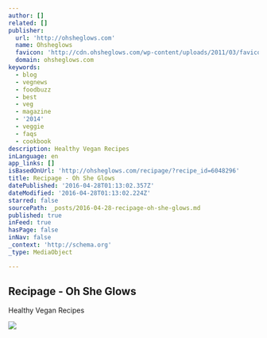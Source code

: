 ```yaml
---
author: []
related: []
publisher:
  url: 'http://ohsheglows.com'
  name: Ohsheglows
  favicon: 'http://cdn.ohsheglows.com/wp-content/uploads/2011/03/favicon.ico'
  domain: ohsheglows.com
keywords:
  - blog
  - vegnews
  - foodbuzz
  - best
  - veg
  - magazine
  - '2014'
  - veggie
  - faqs
  - cookbook
description: Healthy Vegan Recipes
inLanguage: en
app_links: []
isBasedOnUrl: 'http://ohsheglows.com/recipage/?recipe_id=6048296'
title: Recipage - Oh She Glows
datePublished: '2016-04-28T01:13:02.357Z'
dateModified: '2016-04-28T01:13:02.224Z'
starred: false
sourcePath: _posts/2016-04-28-recipage-oh-she-glows.md
published: true
inFeed: true
hasPage: false
inNav: false
_context: 'http://schema.org'
_type: MediaObject

---
```

<article style=""><h1>Recipage - Oh She Glows</h1><p>Healthy Vegan Recipes</p><img src="http://cdn.ohsheglows.com/images/freezermealsvegan.jpg" /></article>